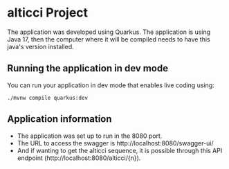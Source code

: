 # alticci Project

The application was developed using Quarkus. The application is using Java 17, then the computer where it will be 
compiled needs to have this java's version installed. 

## Running the application in dev mode

You can run your application in dev mode that enables live coding using:
```shell script
./mvnw compile quarkus:dev
```

## Application information

- The application was set up to run in the 8080 port.
- The URL to access the swagger is http://localhost:8080/swagger-ui/
- And if wanting to get the alticci sequence, it is possible through 
this API endpoint (http://localhost:8080/alticci/{n}).